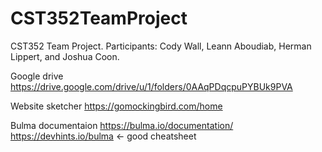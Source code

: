 # CST352TeamProject
CST352 Team Project. Participants: Cody Wall, Leann Aboudiab, Herman Lippert, and Joshua Coon.


Google drive
https://drive.google.com/drive/u/1/folders/0AAqPDqcpuPYBUk9PVA

Website sketcher
https://gomockingbird.com/home

Bulma documentaion
https://bulma.io/documentation/
https://devhints.io/bulma <- good cheatsheet
